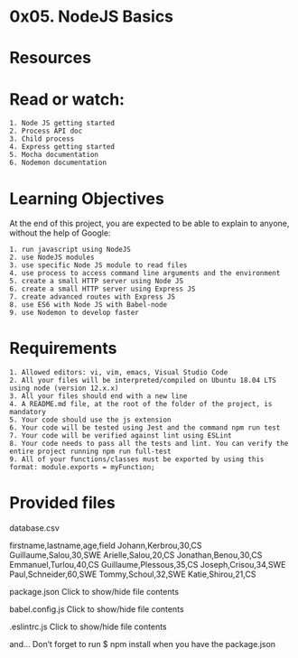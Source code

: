 0x05. NodeJS Basics
====================


Resources
=========

Read or watch:
==============
	1. Node JS getting started
	2. Process API doc
	3. Child process
	4. Express getting started
	5. Mocha documentation
	6. Nodemon documentation

Learning Objectives
===================
At the end of this project, you are expected to be able to explain to anyone, without the help of Google:

	1. run javascript using NodeJS
	2. use NodeJS modules
	3. use specific Node JS module to read files
	4. use process to access command line arguments and the environment
	5. create a small HTTP server using Node JS
	6. create a small HTTP server using Express JS
	7. create advanced routes with Express JS
	8. use ES6 with Node JS with Babel-node
	9. use Nodemon to develop faster

Requirements
=============

	1. Allowed editors: vi, vim, emacs, Visual Studio Code
	2. All your files will be interpreted/compiled on Ubuntu 18.04 LTS using node (version 12.x.x)
	3. All your files should end with a new line
	4. A README.md file, at the root of the folder of the project, is mandatory
	5. Your code should use the js extension
	6. Your code will be tested using Jest and the command npm run test
	7. Your code will be verified against lint using ESLint
	8. Your code needs to pass all the tests and lint. You can verify the entire project running npm run full-test
	9. All of your functions/classes must be exported by using this format: module.exports = myFunction;

Provided files
==============
database.csv

firstname,lastname,age,field
Johann,Kerbrou,30,CS
Guillaume,Salou,30,SWE
Arielle,Salou,20,CS
Jonathan,Benou,30,CS
Emmanuel,Turlou,40,CS
Guillaume,Plessous,35,CS
Joseph,Crisou,34,SWE
Paul,Schneider,60,SWE
Tommy,Schoul,32,SWE
Katie,Shirou,21,CS

package.json
Click to show/hide file contents

babel.config.js
Click to show/hide file contents

.eslintrc.js
Click to show/hide file contents

and…
Don’t forget to run $ npm install when you have the package.json
